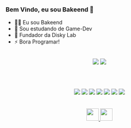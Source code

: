 ### Bem Vindo, eu sou Bakeend 👋


- 👨‍💻 Eu sou Bakeend
- 🌱 Sou estudando de Game-Dev
- 📠 Fundador da Disky Lab
- ⚡ Bora Programar!
<br><br/>
<div align="center">
  <img src="https://github-readme-stats.vercel.app/api?hide_title=false&amp;hide_rank=false&amp;show_icons=true&amp;include_all_commits=true&amp;count_private=true&amp;disable_animations=false&amp;theme=dark&amp;locale=pt-br&amp;hide_border=true&amp;username=Bakeend" />
    <img src="https://github-readme-stats.vercel.app/api/top-langs/?hide_title=false&amp;hide_rank=false&amp;show_icons=true&amp;include_all_commits=true&amp;count_private=true&amp;disable_animations=false&amp;theme=dark&amp;locale=pt-br&amp;hide_border=true&amp;username=Bakeend" />
</div>

<br><br/>


 <div align="center">
  <img src="https://img.shields.io/badge/C%23-239120?style=for-the-badge&logo=c-sharp&logoColor=white" />
  <img src="https://img.shields.io/badge/.NET-5C2D91?style=for-the-badge&logo=.net&logoColor=white" />
  <img src="https://img.shields.io/badge/Java-ED8B00?style=for-the-badge&logo=openjdk&logoColor=white" />
  <img src="https://img.shields.io/badge/Spring-6DB33F?style=for-the-badge&logo=spring&logoColor=white" />
  <img src="https://img.shields.io/badge/Lua-2C2D72?style=for-the-badge&logo=lua&logoColor=white" />
  <img src="https://img.shields.io/badge/MySQL-00000F?style=for-the-badge&logo=mysql&logoColor=white" />
  <img src="https://img.shields.io/badge/Unity-100000?style=for-the-badge&logo=unity&logoColor=white" />

</div>

</div>
  

 
<div align="center">
  <br><br/>
  <a href="https://www.linkedin.com/in/cl%C3%A1udio-vin%C3%ADcius-7b30b6253" />
    <img src="https://cdn-icons-png.flaticon.com/512/3536/3536505.png" width="33" />
  </a>
  <a href="https://discord.gg/b2sZ4S4zQW" />
    <img src="https://cdn-icons-png.flaticon.com/512/2111/2111370.png" width="33" />
  <br><br/>
</div>
